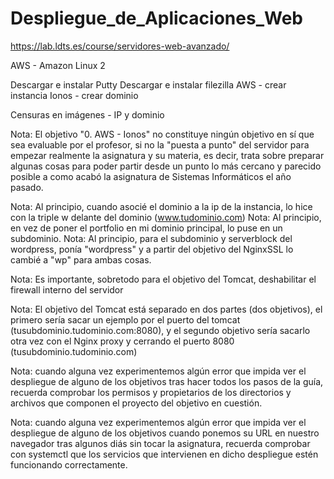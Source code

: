# Despliegue_de_Aplicaciones_Web
https://lab.ldts.es/course/servidores-web-avanzado/

AWS - Amazon Linux 2

Descargar e instalar Putty
Descargar e instalar filezilla
AWS - crear instancia
Ionos - crear dominio

Censuras en imágenes - IP y dominio

Nota: El objetivo "0. AWS - Ionos" no constituye ningún objetivo en sí que sea evaluable por el profesor, si no la "puesta a punto" del servidor para empezar realmente la asignatura y su materia, es decir, trata sobre preparar algunas cosas para poder partir desde un punto lo más cercano y parecido posible a como acabó la asignatura de Sistemas Informáticos el año pasado.

Nota: Al principio, cuando asocié el dominio a la ip de la instancia, lo hice con la triple w delante del dominio (www.tudominio.com)
Nota: Al principio, en vez de poner el portfolio en mi dominio principal, lo puse en un subdominio.
Nota: Al principio, para el subdominio y serverblock del wordpress, ponía "wordpress" y a partir del objetivo del NginxSSL lo cambié a "wp" para ambas cosas.

Nota: Es importante, sobretodo para el objetivo del Tomcat, deshabilitar el firewall interno del servidor

Nota: El objetivo del Tomcat está separado en dos partes (dos objetivos), el primero sería sacar un ejemplo por el puerto del tomcat (tusubdominio.tudominio.com:8080), y el segundo objetivo sería sacarlo otra vez con el Nginx proxy y cerrando el puerto 8080 (tusubdominio.tudominio.com)

Nota: cuando alguna vez experimentemos algún error que impida ver el despliegue de alguno de los objetivos tras hacer todos los pasos de la guía, recuerda comprobar los permisos y propietarios de los directorios y archivos que componen el proyecto del objetivo en cuestión.

Nota: cuando alguna vez experimentemos algún error que impida ver el despliegue de alguno de los objetivos cuando ponemos su URL en nuestro navegador tras algunos diás sin tocar la asignatura, recuerda comprobar con systemctl que los servicios que intervienen en dicho despliegue estén funcionando correctamente.
